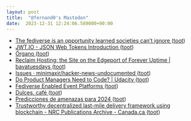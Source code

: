 ```yaml
---
layout: post
title:  "@fernand0's Mastodon"
date:  2023-12-31 12:24:06.589000+00:00
---
```

*  [The fediverse is an opportunity learned societies can’t ignore ](https://blogs.lse.ac.uk/impactofsocialsciences/2023/11/30/the-fediverse-is-an-opportunity-learned-societies-cant-ignore) ([toot](https://mastodon.social/@fernand0/111675011667640530))
*  [JWT.IO - JSON Web Tokens Introduction ](https://jwt.io/introductio) ([toot](https://mastodon.social/@fernand0/111674775269064755))
*  [Órgano ](https://www.flickr.com/photos/fernand0/53418890132) ([toot](https://mastodon.social/@fernand0/111674731706177791))
*  [
Reclaim Hosting: the Site on the Edgeport of Forever Uptime \| bavatuesdays	 ](https://bavatuesdays.com/reclaim-hosting-the-site-on-the-edgeport-of-forever-uptime) ([toot](https://mastodon.social/@fernand0/111674594463757472))
*  [Issues · minimaxir/hacker-news-undocumented ](https://github.com/minimaxir/hacker-news-undocumente) ([toot](https://mastodon.social/@fernand0/111674325280873714))
*  [Do Product Managers Need to Code? \| Udacity ](https://www.udacity.com/blog/2023/12/do-product-managers-need-to-code.htm) ([toot](https://mastodon.social/@fernand0/111672566440202740))
*  [Fediverse Enabled Event Platforms ](https://members.cosocial.ca/t/fediverse-enabled-event-platforms/20) ([toot](https://mastodon.social/@fernand0/111670821219884029))
*  [Dulces, café ](https://avecesunafoto.wordpress.com/2023/12/30/dulces-cafe) ([toot](https://mastodon.social/@fernand0/111670748435588266))
*  [Predicciones de amenazas para 2024 ](https://unaaldia.hispasec.com/2023/12/predicciones-de-amenazas-para-2024.htm) ([toot](https://mastodon.social/@fernand0/111670483859256071))
*  [Trustworthy decentralized last-mile delivery framework using blockchain - NRC Publications Archive - Canada.ca ](https://nrc-publications.canada.ca/eng/view/object/?id=dbe03d26-b14a-4f47-a966-cb8b4bfa3cb) ([toot](https://mastodon.social/@fernand0/111670253878206981))
